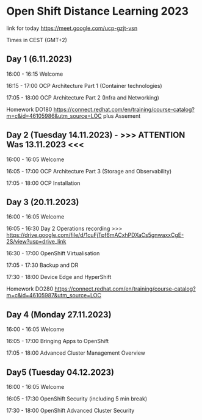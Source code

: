 # Open Shift Distance Learning 2023
link for today https://meet.google.com/ucp-gzjt-vsn

Times in CEST (GMT+2)

## Day 1 (6.11.2023)

16:00 - 16:15		Welcome

16:15 - 17:00		OCP Architecture Part 1 (Container technologies)

17:05 - 18:00		OCP Architecture Part 2 (Infra and Networking)

Homework DO180 https://connect.redhat.com/en/training/course-catalog?m=c&id=46105986&utm_source=LOC plus Assement

## Day 2 (Tuesday 14.11.2023)  - >>> ATTENTION Was 13.11.2023 <<<

16:00 - 16:05		Welcome

16:05 - 17:00		OCP Architecture Part 3 (Storage and Observability)

17:05 - 18:00		OCP Installation

## Day 3 (20.11.2023)

16:00 - 16:05		Welcome

16:05 - 16:30		Day 2 Operations recording >>> https://drive.google.com/file/d/1cuFjTpf6mACxhPDXaCs5gnwaxxCgE-2S/view?usp=drive_link

16:30 - 17:00		OpenShift Virtualisation

17:05 - 17:30		Backup and DR

17:30 - 18:00		Device Edge and HyperShift

Homework		DO280 https://connect.redhat.com/en/training/course-catalog?m=c&id=46105987&utm_source=LOC

## Day 4 (Monday 27.11.2023)

16:00 - 16:05		Welcome

16:05 - 17:00		Bringing Apps to OpenShift

17:05 - 18:00		Advanced Cluster Management Overview

## Day5 (Tuesday 04.12.2023)

16:00 - 16:05		Welcome

16:05 - 17:30		OpenShift Security (including 5 min break)

17:30 - 18:00		OpenShift Advanced Cluster Security 


